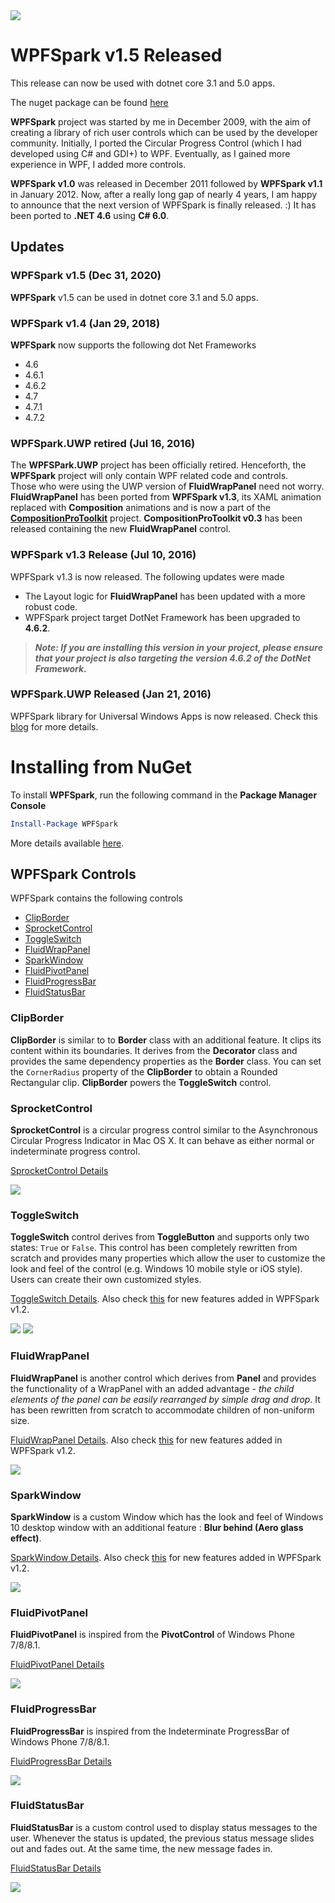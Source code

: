 
<img src="https://user-images.githubusercontent.com/7021835/35534920-d2410822-04f6-11e8-9de1-87da10468172.png" />

# WPFSpark v1.5 Released
This release can now be used with dotnet core 3.1 and 5.0 apps.

The nuget package can be found [here](https://www.nuget.org/packages/WPFSpark/1.5.0)

**WPFSpark** project was started by me in December 2009, with the aim of creating a library of rich user controls which can be used by the developer community. Initially, I ported the Circular Progress Control (which I had developed using C# and GDI+) to WPF. Eventually, as I gained more experience in WPF, I added more controls.

**WPFSpark v1.0** was released in December 2011 followed by **WPFSpark v1.1** in January 2012. Now, after a really long gap of nearly 4 years, I am happy to announce that the next version of WPFSpark is finally released. :) It has been ported to **.NET 4.6** using **C# 6.0**.

## Updates

### WPFSpark v1.5 (Dec 31, 2020)
**WPFSpark** v1.5 can be used in dotnet core 3.1 and 5.0 apps.

### WPFSpark v1.4 (Jan 29, 2018)
**WPFSpark** now supports the following dot Net Frameworks
- 4.6
- 4.6.1
- 4.6.2
- 4.7
- 4.7.1
- 4.7.2

### WPFSpark.UWP retired (Jul 16, 2016)
The **WPFSPark.UWP** project has been officially retired. Henceforth, the **WPFSpark** project will only contain WPF related code and controls.  
Those who were using the UWP version of **FluidWrapPanel** need not worry. **FluidWrapPanel** has been ported from **WPFSpark  v1.3**, its XAML animation replaced with **Composition** animations and is now a part of the **[CompositionProToolkit](https://github.com/ratishphilip/CompositionProToolkit)** project.
**CompositionProToolkit v0.3** has been released containing the new **FluidWrapPanel** control.

### WPFSpark v1.3 Release (Jul 10, 2016)
WPFSpark v1.3 is now released. The following updates were made
- The Layout logic for **FluidWrapPanel** has been updated with a more robust code.
- WPFSpark project target DotNet Framework has been upgraded to **4.6.2**.

> _**Note: If you are installing this version in your project, please ensure that your project is also targeting the version 4.6.2 of the DotNet Framework.**_

### WPFSpark.UWP Released (Jan 21, 2016)
WPFSpark library for Universal Windows Apps is now released. Check this [blog](https://wpfspark.wordpress.com/2016/01/21/wpfspark-uwp-creating-a-single-nuget-package-containing-x86-x64-and-arm-binaries/) for more details.

# Installing from NuGet

To install **WPFSpark**, run the following command in the **Package Manager Console**

```powershell
Install-Package WPFSpark
```

More details available [here](https://www.nuget.org/packages/WPFSpark/).

## WPFSpark Controls

WPFSpark contains the following controls

- [ClipBorder](#clipborder)
- [SprocketControl](#sprocketcontrol)
- [ToggleSwitch](#toggleswitch)
- [FluidWrapPanel](#fluidwrappanel)
- [SparkWindow](#sparkwindow)
- [FluidPivotPanel](#fluidpivotpanel)
- [FluidProgressBar](#fluidprogressbar)
- [FluidStatusBar](#fluidstatusbar)

### ClipBorder
**ClipBorder** is similar to to **Border** class with an additional feature. It clips its content within its boundaries. It derives from the **Decorator** class and provides the same dependency properties as the **Border** class. You can set the `CornerRadius` property of the **ClipBorder** to obtain a Rounded Rectangular clip. **ClipBorder** powers the **ToggleSwitch** control.

### SprocketControl
**SprocketControl** is a circular progress control similar to the Asynchronous Circular Progress Indicator in Mac OS X. It can behave as either normal or indeterminate progress control.

[SprocketControl Details](http://www.codeproject.com/Articles/203966/WPFSpark-of-n-SprocketControl)

<img src="https://cloud.githubusercontent.com/assets/7021835/12405766/de797bd6-bdfb-11e5-91e1-6389f017d9f4.png" />

### ToggleSwitch

**ToggleSwitch** control derives from **ToggleButton** and supports only two states: `True` or `False`. This control has been completely rewritten from scratch and provides many properties which allow the user to customize the look and feel of the control (e.g. Windows 10 mobile style or iOS style). Users can create their own customized styles.

[ToggleSwitch Details](http://www.codeproject.com/Articles/233583/WPFSpark-of-n-ToggleSwitch). Also check [this](http://www.codeproject.com/Articles/1060961/WPFSpark-v) for new features added in WPFSpark v1.2.

<img src="https://cloud.githubusercontent.com/assets/7021835/12362235/0d5885b4-bb77-11e5-9f4d-b4184adea8f6.png" />

<img src="https://cloud.githubusercontent.com/assets/7021835/12362238/10141a0c-bb77-11e5-9949-5021405e3334.png" />

### FluidWrapPanel
**FluidWrapPanel** is another control which derives from **Panel** and provides the functionality of a WrapPanel with an added advantage - *the child elements of the panel can be easily rearranged by simple drag and drop*. It has been rewritten from scratch to accommodate children of non-uniform size.

[FluidWrapPanel Details](http://www.codeproject.com/Articles/244134/WPFSpark-of-n-FluidWrapPanel). Also check [this](http://www.codeproject.com/Articles/1060961/WPFSpark-v) for new features added in WPFSpark v1.2.

<img src="https://cloud.githubusercontent.com/assets/7021835/12362226/040ef8a8-bb77-11e5-8cef-30f1c3a8d11d.png" />

### SparkWindow
**SparkWindow** is a custom Window which has the look and feel of Windows 10 desktop window with an additional feature : **Blur behind (Aero glass effect)**.

[SparkWindow Details](http://www.codeproject.com/Articles/303688/WPFSpark-of-n-SparkWindow). Also check [this](http://www.codeproject.com/Articles/1060961/WPFSpark-v) for new features added in WPFSpark v1.2.

<img src="https://cloud.githubusercontent.com/assets/7021835/12362259/27ee7082-bb77-11e5-9a35-ea5422d49e75.png" />

### FluidPivotPanel
**FluidPivotPanel** is inspired from the **PivotControl** of Windows Phone 7/8/8.1.

[FluidPivotPanel Details](http://www.codeproject.com/Articles/303690/WPFSpark-of-n-FluidPivotPanel)

<img src="https://cloud.githubusercontent.com/assets/7021835/12362258/27ee4f94-bb77-11e5-96a8-1b019310fd5e.png" />

### FluidProgressBar
**FluidProgressBar** is inspired from the Indeterminate ProgressBar of Windows Phone 7/8/8.1.

[FluidProgressBar Details](http://www.codeproject.com/Articles/303694/WPFSpark-of-n-FluidProgressBar)

<img src="https://cloud.githubusercontent.com/assets/7021835/12362260/27ef7004-bb77-11e5-802f-2f64e4f9dc1d.png" />

### FluidStatusBar
**FluidStatusBar** is a custom control used to display status messages to the user. Whenever the status is updated, the previous status message slides out and fades out. At the same time, the new message fades in.

[FluidStatusBar Details](http://www.codeproject.com/Articles/303697/WPFSpark-of-n-FluidStatusBar)

<img src="https://cloud.githubusercontent.com/assets/7021835/12362257/27ecfc8e-bb77-11e5-8c26-10f0624aa72f.png" />
